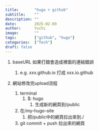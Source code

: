 ```yaml
---
title:       "hugo + github"
subtitle:    ""
description: ""
date:        2025-02-09
author:      Yuchi
image:       ""
tags:        ["github", "hugo"]
categories:  ["Tech"]
draft: false
---
```


1. baseURL 如果打錯會造成裡面的連結錯誤
   1. e.g. xxx.github.io 打成 xxx.io.github

2. 網站修改完upload流程
   1. terminal
      1. $: hugo
         1. 生成新的網頁到/public
   2. 在/my-hugo-site
      1. 把/public中的網頁拉出來到./
   3. git commit + push 拉出來的網頁